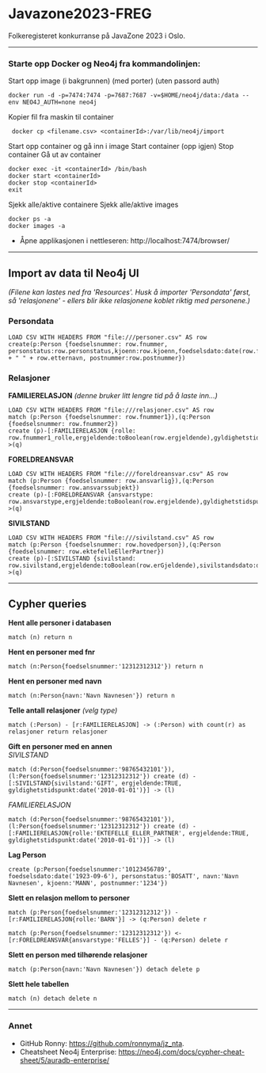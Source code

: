 # Javazone2023-FREG
Folkeregisteret konkurranse på JavaZone 2023 i Oslo.

---
### Starte opp Docker og Neo4j fra kommandolinjen:
Start opp image (i bakgrunnen) (med porter) (uten passord auth)
```
docker run -d -p=7474:7474 -p=7687:7687 -v=$HOME/neo4j/data:/data --env NEO4J_AUTH=none neo4j
```
Kopier fil fra maskin til container
```
 docker cp <filename.csv> <containerId>:/var/lib/neo4j/import
```
Start opp container og gå inn i image
Start container (opp igjen)
Stop container
Gå ut av container
```
docker exec -it <containerId> /bin/bash
docker start <containerId>
docker stop <containerId>
exit
```
Sjekk alle/aktive containere
Sjekk alle/aktive images
```
docker ps -a
docker images -a
```
* Åpne applikasjonen i nettleseren: http://localhost:7474/browser/
---

## Import av data til Neo4j UI
_(Filene kan lastes ned fra 'Resources'. Husk å importer 'Persondata' først, så 'relasjonene' - ellers blir ikke relasjonene koblet riktig med personene.)_
### Persondata
```
LOAD CSV WITH HEADERS FROM "file:///personer.csv" AS row
create(p:Person {foedselsnummer: row.fnummer, personstatus:row.personstatus,kjoenn:row.kjoenn,foedselsdato:date(row.foedselsdato),sivilstand:row.sivilstand,navn:row.fornavn + " " + row.etternavn, postnummer:row.postnummer})
```
### Relasjoner
**FAMILIERELASJON** 
_(denne bruker litt lengre tid på å laste inn...)_
```
LOAD CSV WITH HEADERS FROM "file:///relasjoner.csv" AS row
match (p:Person {foedselsnummer: row.fnummer1}),(q:Person {foedselsnummer: row.fnummer2})
create (p)-[:FAMILIERELASJON {rolle: row.fnummer1_rolle,ergjeldende:toBoolean(row.ergjeldende),gyldighetstidspunkt:date(row.gyldighetsdato)}]->(q)
```
**FORELDREANSVAR**
```
LOAD CSV WITH HEADERS FROM "file:///foreldreansvar.csv" AS row
match (p:Person {foedselsnummer: row.ansvarlig}),(q:Person {foedselsnummer: row.ansvarssubjekt})
create (p)-[:FORELDREANSVAR {ansvarstype: row.ansvarstype,ergjeldende:toBoolean(row.ergjeldende),gyldighetstidspunkt:date(row.gyldighetsdato)}]->(q)
```
**SIVILSTAND**
```
LOAD CSV WITH HEADERS FROM "file:///sivilstand.csv" AS row
match (p:Person {foedselsnummer: row.hovedperson}),(q:Person {foedselsnummer: row.ektefelleEllerPartner})
create (p)-[:SIVILSTAND {sivilstand: row.sivilstand,ergjeldende:toBoolean(row.erGjeldende),sivilstandsdato:date(row.sivilstandsdato),myndighet:row.myndighet}]->(q)
```
---
## Cypher queries
**Hent alle personer i databasen**
```cypher
match (n) return n
```
**Hent en personer med fnr**
```cypher
match (n:Person{foedselsnummer:'12312312312'}) return n
```
**Hent en personer med navn**
```cypher
match (n:Person{navn:'Navn Navnesen'}) return n
```
**Telle antall relasjoner** _(velg type)_
```cypher
match (:Person) - [r:FAMILIERELASJON] -> (:Person) with count(r) as relasjoner return relasjoner
```
**Gift en personer med en annen**
<br/>_SIVILSTAND_
```cypher
match (d:Person{foedselsnummer:'98765432101'}), (l:Person{foedselsnummer:'12312312312'}) create (d) - [:SIVILSTAND{sivilstand:'GIFT', ergjeldende:TRUE, gyldighetstidspunkt:date('2010-01-01')}] -> (l) 
```
_FAMILIERELASJON_
```cypher
match (d:Person{foedselsnummer:'98765432101'}), (l:Person{foedselsnummer:'12312312312'}) create (d) - [:FAMILIERELASJON{rolle:'EKTEFELLE_ELLER_PARTNER', ergjeldende:TRUE, gyldighetstidspunkt:date('2010-01-01')}] -> (l)
```
**Lag Person**
```cypher
create (p:Person{foedselsnummer:'10123456789', foedselsdato:date('1923-09-6'), personstatus:'BOSATT', navn:'Navn Navnesen', kjoenn:'MANN', postnummer:'1234'})
```
**Slett en relasjon mellom to personer**
```cypher
match (p:Person{foedselsnummer:'12312312312'}) - [r:FAMILIERELASJON{rolle:'BARN'}] -> (q:Person) delete r
```
```cypher
match (p:Person{foedselsnummer:'12312312312'}) <- [r:FORELDREANSVAR{ansvarstype:'FELLES'}] - (q:Person) delete r
```
**Slett en person med tilhørende relasjoner**
```cypher
match (p:Person{navn:'Navn Navnesen'}) detach delete p
```
**Slett hele tabellen**
```cypher
match (n) detach delete n
```
---
### Annet
* GitHub Ronny: https://github.com/ronnyma/jz_nta.
* Cheatsheet Neo4j Enterprise: https://neo4j.com/docs/cypher-cheat-sheet/5/auradb-enterprise/
